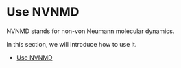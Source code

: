 # Use NVNMD

NVNMD stands for non-von Neumann molecular dynamics.

In this section, we will introduce how to use it.

- [Use NVNMD](nvnmd.md)
